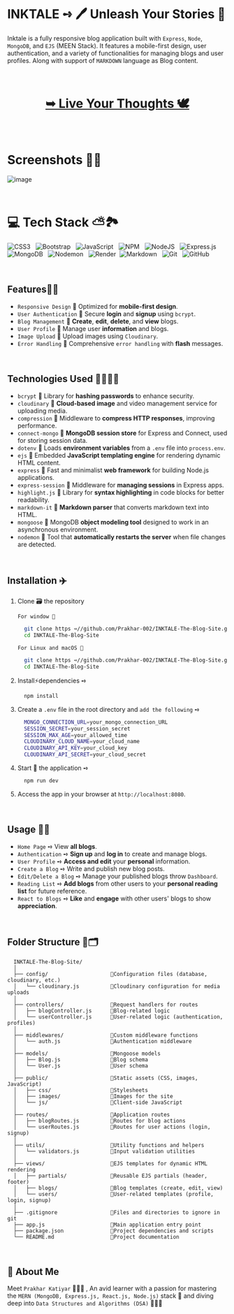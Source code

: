 # INKTALE ➺ 🖊️ Unleash Your Stories 📖

Inktale is a fully responsive blog application built with `Express`, `Node`, `MongoDB`, and `EJS` (MEEN Stack). It features a mobile-first design, user authentication, and a variety of functionalities for managing blogs and user profiles. Along with support of `MARKDOWN` language as Blog content.

<br/>

<h1 align="center"> 

<a href="https://inktale.onrender.com/"><strong> ➥ Live Your Thoughts 🕊️
</strong></a>

</h1>

<br/>


# Screenshots 🥡🍥

![image](https://github.com/user-attachments/assets/b91ff4d3-bd28-4a0d-bbd9-383eff56f807)

<br/>

# 💻 Tech Stack ⛅️🏞️


![CSS3](https://img.shields.io/badge/css3-%231572B6.svg?style=for-the-badge&logo=css3&logoColor=white) &nbsp;  ![Bootstrap](https://img.shields.io/badge/bootstrap-%238511FA.svg?style=for-the-badge&logo=bootstrap&logoColor=white) &nbsp; ![JavaScript](https://img.shields.io/badge/javascript-%23323330.svg?style=for-the-badge&logo=javascript&logoColor=%23F7DF1E) &nbsp; ![NPM](https://img.shields.io/badge/NPM-%23CB3837.svg?style=for-the-badge&logo=npm&logoColor=white) &nbsp; ![NodeJS](https://img.shields.io/badge/node.js-6DA55F?style=for-the-badge&logo=node.js&logoColor=white) &nbsp; ![Express.js](https://img.shields.io/badge/express.js-%23404d59.svg?style=for-the-badge&logo=express&logoColor=%2361DAFB) &nbsp; ![MongoDB](https://img.shields.io/badge/MongoDB-%234ea94b.svg?style=for-the-badge&logo=mongodb&logoColor=white) &nbsp; ![Nodemon](https://img.shields.io/badge/NODEMON-%23323330.svg?style=for-the-badge&logo=nodemon&logoColor=%BBDEAD) &nbsp; ![Render](https://img.shields.io/badge/Render-%46E3B7.svg?style=for-the-badge&logo=render&logoColor=white) &nbsp;![Markdown](https://img.shields.io/badge/markdown-%23000000.svg?style=for-the-badge&logo=markdown&logoColor=white) &nbsp; ![Git](https://img.shields.io/badge/git-%23F05033.svg?style=for-the-badge&logo=git&logoColor=white) &nbsp; ![GitHub](https://img.shields.io/badge/github-%23121011.svg?style=for-the-badge&logo=github&logoColor=white) 

<br/>

## Features🍂🧸

- `Responsive Design` 🍁 Optimized for **mobile-first design**.
- `User Authentication` 🍁 Secure **login** and **signup** using `bcrypt`.
- `Blog Management` 🍁 **Create**, **edit**, **delete**, and **view** blogs.
- `User Profile` 🍁 Manage user **information** and blogs.
- `Image Upload` 🍁 Upload images using `Cloudinary`.
- `Error Handling` 🍁 Comprehensive `error handling` with **flash** messages.

<br/>

## Technologies Used 👩🏻‍💻🤖

- `bcrypt` 🌸 Library for **hashing passwords** to enhance security.
- `cloudinary` 🌸 **Cloud-based image** and video management service for uploading media.
- `compression` 🌸 Middleware to **compress HTTP responses**, improving performance.
- `connect-mongo` 🌸 **MongoDB session store** for Express and Connect, used for storing session data.
- `dotenv` 🌸  Loads **environment variables** from a `.env` file into `process.env`.
- `ejs` 🌸  Embedded **JavaScript templating engine** for rendering dynamic HTML content.
- `express` 🌸  Fast and minimalist **web framework** for building Node.js applications.
- `express-session` 🌸 Middleware for **managing sessions** in Express apps.
- `highlight.js` 🌸 Library for **syntax highlighting** in code blocks for better readability.
- `markdown-it` 🌸 **Markdown parser** that converts markdown text into HTML.
- `mongoose` 🌸 MongoDB **object modeling tool** designed to work in an asynchronous environment.
- `nodemon` 🌸 Tool that **automatically restarts the server** when file changes are detected.

<br/>

## Installation ✈️

1. Clone 🗃️ the repository 

      `For window 🍦`

    ```bash
      git clone https ➺//github.com/Prakhar-002/INKTALE-The-Blog-Site.git
      cd INKTALE-The-Blog-Site
    ```

    `For Linux and macOS 🧋`

    ```bash
      git clone https ➺//github.com/Prakhar-002/INKTALE-The-Blog-Site.git
      cd INKTALE-The-Blog-Site
    ```

2. Install⚡️dependencies ➺
    ```bash
      npm install
    ```

3. Create a `.env` file in the root directory and `add the following` ➺
    ```bash
      MONGO_CONNECTION_URL=your_mongo_connection_URL
      SESSION_SECRET=your_session_secret
      SESSION_MAX_AGE=your_allowed_time
      CLOUDINARY_CLOUD_NAME=your_cloud_name
      CLOUDINARY_API_KEY=your_cloud_key
      CLOUDINARY_API_SECRET=your_cloud_secret
    ```

4. Start 🎉 the application ➺
    ```bash
      npm run dev
    ```

5. Access the app in your browser at `http://localhost:8080`.

<br/>

## Usage 🍵🍰

- `Home Page` ➺ View **all blogs**.
- `Authentication` ➺ **Sign up** and **log in** to create and manage blogs.
- `User Profile` ➺ **Access and edit** your **personal** information.
- `Create a Blog` ➺ Write and publish new blog posts.
- `Edit/Delete a Blog` ➺ Manage your published blogs throw `Dashboard`.
- `Reading List` ➺ **Add blogs** from other users to your **personal reading list** for future reference.
- `React to Blogs` ➺ **Like** and **engage** with other users' blogs to show **appreciation**.

<br/>

## Folder Structure 📒🗂️

      INKTALE-The-Blog-Site/
      │
      ├── config/                    🔸Configuration files (database, cloudinary, etc.)
      │   └── cloudinary.js          🔹Cloudinary configuration for media uploads
      │
      ├── controllers/               🔸Request handlers for routes
      │   ├── blogController.js      🔹Blog-related logic
      │   └── userController.js      🔹User-related logic (authentication, profiles)
      │
      ├── middlewares/               🔸Custom middleware functions
      │   └── auth.js                🔹Authentication middleware
      │
      ├── models/                    🔸Mongoose models
      │   ├── Blog.js                🔹Blog schema
      │   └── User.js                🔹User schema
      │
      ├── public/                    🔸Static assets (CSS, images, JavaScript)
      │   ├── css/                   🔹Stylesheets
      │   ├── images/                🔹Images for the site
      │   └── js/                    🔹Client-side JavaScript
      │
      ├── routes/                    🔸Application routes
      │   ├── blogRoutes.js          🔹Routes for blog actions
      │   └── userRoutes.js          🔹Routes for user actions (login, signup)
      │
      ├── utils/                     🔸Utility functions and helpers
      │   └── validators.js          🔹Input validation utilities
      │
      ├── views/                     🔸EJS templates for dynamic HTML rendering
      │   ├── partials/              🔹Reusable EJS partials (header, footer)
      │   ├── blogs/                 🔹Blog templates (create, edit, view)
      │   └── users/                 🔹User-related templates (profile, login, signup)
      │
      ├── .gitignore                 🔸Files and directories to ignore in git
      ├── app.js                     🔸Main application entry point
      ├── package.json               🔸Project dependencies and scripts
      └── README.md                  🔸Project documentation


<br/>

## 🚀 About Me

Meet `Prakhar Katiyar` 🙋🏻‍♂️ , An avid learner with a passion for mastering the `MERN (MongoDB, Express.js, React.js, Node.js)` stack 🎯  and diving deep into `Data Structures and Algorithms (DSA)` 🧑🏻‍💻